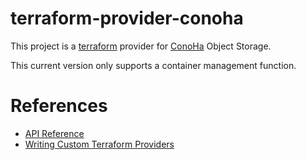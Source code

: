 terraform-provider-conoha
=========================

This project is a [terraform](http://www.terraform.io/) provider for [ConoHa](https://www.conoha.jp/en) Object Storage.

This current version only supports a container management function.

References
==========

* [API Reference](https://www.conoha.jp/guide/guide.php?g=52)
* [Writing Custom Terraform Providers](https://www.hashicorp.com/blog/terraform-custom-providers.html)
